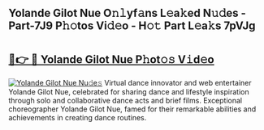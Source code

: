 ## Yolande Gilot Nue O𝚗𝚕yf𝚊ns L𝚎a𝚔ed N𝚞𝚍es - Part-7J9 P𝚑𝚘tos Vi𝚍𝚎o - H𝚘𝚝 Part L𝚎a𝚔s 7pVJg

# <h2><a href="http://kf8waj.oniu.top/?m=Yolande+Gilot+Nue">🔗👉 🔴 Yolande Gilot Nue P𝚑ot𝚘𝚜 V𝚒d𝚎o</a></h2>

[![Yolande Gilot Nue Nu𝚍e𝚜](https://i.imgur.com/0qMVB7G.gif)](http://kf8waj.oniu.top/?m=Yolande+Gilot+Nue)
Virtual dance innovator and web entertainer Yolande Gilot Nue, celebrated for sharing dance and lifestyle inspiration through solo and collaborative dance acts and brief films. Exceptional choreographer Yolande Gilot Nue, famed for their remarkable abilities and achievements in creating dance routines.  
